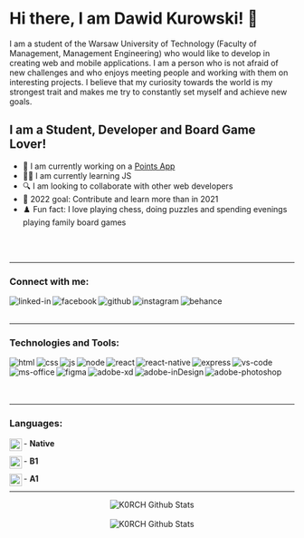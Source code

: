 # Hi there, I am Dawid Kurowski! 👋

I am a student of the Warsaw University of Technology (Faculty of Management, Management Engineering) who would like to develop in creating web and mobile applications. I am a person who is not afraid of new challenges and who enjoys meeting people and working with them on interesting projects. I believe that my curiosity towards the world is my strongest trait and makes me try to constantly set myself and achieve new goals.

## I am a Student, Developer and Board Game Lover!

- 💼 I am currently working on a [Points App](https://github.com/K0RCH/PointsApp)
- 👨‍🎓 I am currently learning JS
- 🔍 I am looking to collaborate with other web developers
- 🎯 2022 goal: Contribute and learn more than in 2021
- ♟️ Fun fact: I love playing chess, doing puzzles and spending evenings playing family board games

<br />
<br />

---

### Connect with me:

[<img align="left" alt="linked-in" src="https://img.shields.io/badge/linkedin-%230077B5.svg?&style=for-the-badge&logo=linkedin&logoColor=white" />](https://www.linkedin.com/in/dawid-kurowski/)
[<img align='left' alt='facebook' src='https://img.shields.io/badge/Facebook-1877F2?style=for-the-badge&logo=facebook&logoColor=white' />](https://www.facebook.com/TheKuroch)
[<img align='left' alt='github' src='https://img.shields.io/badge/GitHub-100000?style=for-the-badge&logo=github&logoColor=white' />](https://github.com/K0RCH)
[<img align='left' alt='instagram' src='https://img.shields.io/badge/Instagram-E4405F?style=for-the-badge&logo=instagram&logoColor=white' />](https://www.instagram.com/d_kurovsky/)
[<img align='left' alt='behance' src='https://img.shields.io/badge/Behance-0054F7?style=for-the-badge&logo=behance&logoColor=white' />](https://www.behance.net/thekuroch)

<br />
<br />

---

### Technologies and Tools:

<img align='left' alt='html' src='https://img.shields.io/badge/HTML5-E34F26?style=for-the-badge&logo=html5&logoColor=white' />
<img align='left' alt='css' src='https://img.shields.io/badge/CSS3-1572B6?style=for-the-badge&logo=css3&logoColor=white' />
<img align='left' alt='js' src='https://img.shields.io/badge/JavaScript-323330?style=for-the-badge&logo=javascript&logoColor=F7DF1E' />
<img align='left' alt='node' src='https://img.shields.io/badge/Node.js-339933?style=for-the-badge&logo=nodedotjs&logoColor=white' />
<img align='left' alt='react' src='https://img.shields.io/badge/React-20232A?style=for-the-badge&logo=react&logoColor=61DAFB' />
<img align='left' alt='react-native' src='https://img.shields.io/badge/React_Native-20232A?style=for-the-badge&logo=react&logoColor=61DAFB' />
<img align='left' alt='express' src='https://img.shields.io/badge/Express.js-000000?style=for-the-badge&logo=express&logoColor=white' />
<img align='left' alt='vs-code' src='https://img.shields.io/badge/Visual_Studio_Code-0078D4?style=for-the-badge&logo=visual%20studio%20code&logoColor=white' />
<img align='left' alt='ms-office' src='https://img.shields.io/badge/Microsoft_Office-D83B01?style=for-the-badge&logo=microsoft-office&logoColor=white' />
<img align='left' alt='figma' src='https://img.shields.io/badge/Figma-F24E1E?style=for-the-badge&logo=figma&logoColor=white' />
<img align='left' alt='adobe-xd' src='https://img.shields.io/badge/Adobe%20XD-470137?style=for-the-badge&logo=Adobe%20XD&logoColor=#FF61F6' />
<img align='left' alt='adobe-inDesign' src='https://img.shields.io/badge/Adobe%20InDesign-FF3366?style=for-the-badge&logo=Adobe%20InDesign&logoColor=white' />
<img align='left' alt='adobe-photoshop' src='https://img.shields.io/badge/Adobe%20Photoshop-31A8FF?style=for-the-badge&logo=Adobe%20Photoshop&logoColor=black' />

<br />
<br />
<br />
<br />

---

### Languages:

<img align='left' alt='K0RCH' width='22px' src='https://cdn.countryflags.com/thumbs/poland/flag-round-250.png' /> - **Native**

<img align='left' alt='K0RCH' width='22px' src='https://upload.wikimedia.org/wikipedia/commons/thumb/1/13/United-kingdom_flag_icon_round.svg/1200px-United-kingdom_flag_icon_round.svg.png' /> - **B1**

<img align='left' alt='K0RCH' width='22px' src='https://cdn.countryflags.com/thumbs/germany/flag-round-250.png' /> - **A1**

---

<div style="text-align:center">
    <img align="center" alt='K0RCH Github Stats' src='https://github-readme-stats.vercel.app/api?username=K0RCH&show_icons=true&hide_border=true&theme=radical&count_private=true' />
</div>

<br />

<div style="text-align:center">
    <img align="center" alt='K0RCH Github Stats' src='https://github-readme-stats.vercel.app/api/top-langs/?username=K0RCH&layout=compact&hide_border=true&theme=radical&count_private=true' />
</div>
